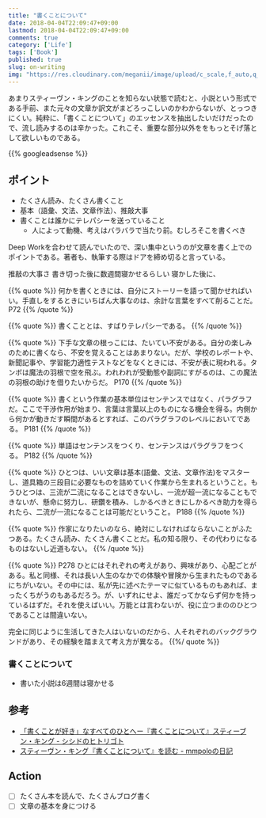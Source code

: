 ```yaml
---
title: "書くことについて"
date: 2018-04-04T22:09:47+09:00
lastmod: 2018-04-04T22:09:47+09:00
comments: true
category: ['Life']
tags: ['Book']
published: true
slug: on-writing
img: "https://res.cloudinary.com/meganii/image/upload/c_scale,f_auto,q_auto,w_100/v1514038598/BOOK_1_v8p2op.png"
---
```


あまりスティーヴン・キングのことを知らない状態で読むと、小説という形式である手前、また元々の文章か訳文がまどろっこしいのかわからないが、とっつきにくい。純粋に、「書くことについて」のエッセンスを抽出したいだけだったので、流し読みするのは辛かった。これこそ、重要な部分以外ををもっとそげ落として欲しいものである。

<!--more-->
{{% googleadsense %}}


## ポイント

- たくさん読み、たくさん書くこと
- 基本（語彙、文法、文章作法）、推敲大事
- 書くことは誰かにテレパシーを送っていること
    - 人によって動機、考えはバラバラで当たり前。むしろそこを書くべき

Deep Workを合わせて読んでいたので、深い集中というのが文章を書く上でのポイントである。著者も、執筆する際はドアを締め切ると言っている。

推敲の大事さ
書き切った後に数週間寝かせるらしい
寝かした後に、

{{% quote %}}
何かを書くときには、自分にストーリーを語って聞かせればいい。手直しをするときにいちばん大事なのは、余計な言葉をすべて削ることだ。 P72
{{% /quote %}}

{{% quote %}}
書くこととは、すばりテレパシーである。
{{% /quote %}}

{{% quote %}}
下手な文章の根っこには、たいてい不安がある。自分の楽しみのために書くなら、不安を覚えることはあまりない。だが、学校のレポートや、新聞記事や、学習能力適性テストなどをなくときには、不安が表に現われる。タンボは魔法の羽根で空を飛ぶ。われわれが受動態や副詞にすがるのは、この魔法の羽根の助けを借りたいからだ。 P170
{{% /quote %}}

{{% quote %}}
書くという作業の基本単位はセンテンスではなく、パラグラフだ。ここで干渉作用が始まり、言葉は言葉以上のものになる機会を得る。内側から何かが動きだす瞬間があるとすれば、このパラグラフのレベルにおいてである。 P181
{{% /quote %}}

{{% quote %}}
単語はセンテンスをつくり、センテンスはパラグラフをつくる。 P182
{{% /quote %}}


{{% quote %}}
ひとつは、いい文章は基本(語彙、文法、文章作法)をマスターし、道具箱の三段目に必要なものを詰めていく作業から生まれるということ。もうひとつは、三流が二流になることはできないし、一流が超一流になることもできないが、懸命に努力し、研鑽を積み、しかるべきときにしかるべき助力を得られたら、二流が一流になることは可能だということ。 P188
{{% /quote %}}


{{% quote %}}
作家になりたいのなら、絶対にしなければならないことがふたつある。たくさん読み、たくさん書くことだ。私の知る限り、その代わりになるものはないし近道もない。
{{% /quote %}}

{{% quote %}}
P278
ひとにはそれぞれの考えがあり、興味があり、心配ごとがある。私と同様、それは長い人生のなかでの体験や冒険から生まれたものであるにちがいない。その中には、私が先に述べたテーマに似ているものもあれば、まったくちがうのもあるだろう。が、いずれにせよ、誰だってかならず何かを持っているはずだ。それを使えばいい。万能とは言わないが、役に立つまののひとつであることは間違いない。

完全に同じように生活してきた人はいないのだから、人それぞれのバックグラウンドがあり、その経験を踏まえて考え方が異なる。
{{%/ quote %}}
 
 
### 書くことについて

- 書いた小説は6週間は寝かせる


## 参考

- [「書くことが好き」なすべてのひとへー『書くことについて』スティーブン・キング \- シシドのヒトリゴト](http://ikitagari.hatenablog.com/entry/2016/04/04/200724)
- [スティーヴン・キング『書くことについて』を読む \- mmpoloの日記](http://d.hatena.ne.jp/mmpolo/20171006/1507299648)



## Action

- [ ] たくさん本を読んで、たくさんブログ書く
- [ ] 文章の基本を身につける
